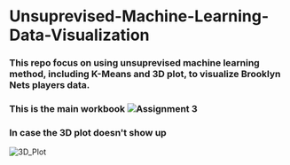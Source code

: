 # Unsuprevised-Machine-Learning-Data-Visualization

### This repo focus on using unsuprevised machine learning method, including K-Means and 3D plot, to visualize Brooklyn Nets players data.



### This is the main workbook ![Assignment 3](https://github.com/zzhu76/Unsuprevised-Machine-Learning-Data-Visualization/blob/main/Assignment3.ipynb)



### In case the 3D plot doesn't show up

![3D_Plot](https://user-images.githubusercontent.com/89670129/132538340-5adfbfb0-fbec-4430-9237-1f91e025edd6.png)

